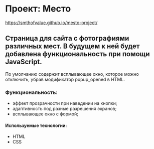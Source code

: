 # Проект: Место
https://smthofvalue.github.io/mesto-project/

## Страница для сайта с фотографиями различных мест. В будущем к ней будет добавлена функциональность при помощи JavaScript.
По умолчанию содержит всплывающее окно, которое можно отключить, убрав модификатор popup_opened в HTML.

### Функциональность:
* эффект прозрачности при наведении на кнопки;
* адаптивность под разные разрешения экранов;
* всплывающее окно с формой;

#### Используемые технологии:
* HTML
* CSS